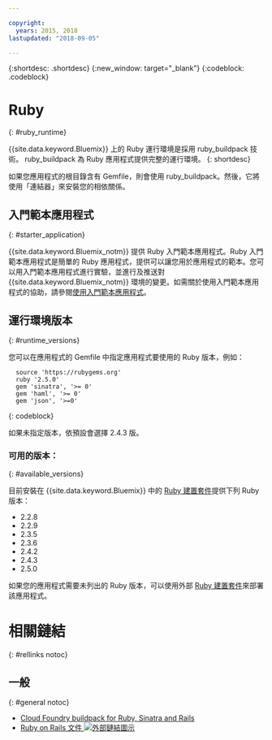 ```yaml
---

copyright:
  years: 2015, 2018
lastupdated: "2018-09-05"

---
```


{:shortdesc: .shortdesc}
{:new_window: target="_blank"}
{:codeblock: .codeblock}

# Ruby
{: #ruby_runtime}

{{site.data.keyword.Bluemix}} 上的 Ruby 運行環境是採用 ruby_buildpack 技術。
ruby_buildpack 為 Ruby 應用程式提供完整的運行環境。
{: shortdesc}

如果您應用程式的根目錄含有 Gemfile，則會使用 ruby_buildpack。然後，它將使用「連結器」來安裝您的相依關係。

## 入門範本應用程式
{: #starter_application}

{{site.data.keyword.Bluemix_notm}} 提供 Ruby 入門範本應用程式。Ruby 入門範本應用程式是簡單的 Ruby 應用程式，提供可以讓您用於應用程式的範本。您可以用入門範本應用程式進行實驗，並進行及推送對 {{site.data.keyword.Bluemix_notm}} 環境的變更。如需關於使用入門範本應用程式的協助，請參閱[使用入門範本應用程式](../common/starter_app_usage.html)。

## 運行環境版本
{: #runtime_versions}

您可以在應用程式的 Gemfile 中指定應用程式要使用的 Ruby 版本，例如：

```
  source 'https://rubygems.org'
  ruby '2.5.0'
  gem 'sinatra', '>= 0'
  gem 'haml', '>= 0'
  gem 'json', '>=0'
```
{: codeblock}

如果未指定版本，依預設會選擇 2.4.3 版。

### 可用的版本：
{: #available_versions}

目前安裝在 {{site.data.keyword.Bluemix}} 中的 [Ruby 建置套件](https://github.com/cloudfoundry/ruby-buildpack/releases/tag/v1.7.15)提供下列 Ruby 版本：

* 2.2.8
* 2.2.9
* 2.3.5
* 2.3.6
* 2.4.2
* 2.4.3
* 2.5.0

如果您的應用程式需要未列出的 Ruby 版本，可以使用外部 [Ruby 建置套件](https://github.com/cloudfoundry/ruby-buildpack)來部署該應用程式。

# 相關鏈結
{: #rellinks notoc}
## 一般
{: #general notoc}
* [Cloud Foundry buildpack for Ruby, Sinatra and Rails](https://github.com/cloudfoundry/cf-buildpack-ruby)
* [Ruby on Rails 文件 ![外部鏈結圖示](../../icons/launch-glyph.svg "外部鏈結圖示")](http://api.rubyonrails.org/)

